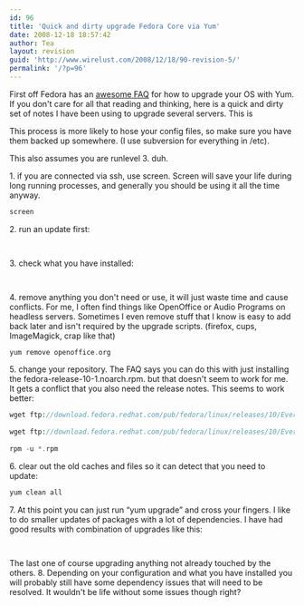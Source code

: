 ```yaml
---
id: 96
title: 'Quick and dirty upgrade Fedora Core via Yum'
date: 2008-12-18 18:57:42
author: Tea
layout: revision
guid: 'http://www.wirelust.com/2008/12/18/90-revision-5/'
permalink: '/?p=96'
---
```


First off Fedora has an [awesome FAQ](http://fedoraproject.org/wiki/YumUpgradeFaq) for how to upgrade your OS with Yum. If you don't care for all that reading and thinking, here is a quick and dirty set of notes I have been using to upgrade several servers. This is

This process is more likely to hose your config files, so make sure you have them backed up somewhere. (I use subversion for everything in /etc).

This also assumes you are runlevel 3. duh.

1\. if you are connected via ssh, use screen. Screen will save your life during long running processes, and generally you should be using it all the time anyway.

```php
screen
```

2\. run an update first:

```php
 
```

3\. check what you have installed:

```php
 
```

4\. remove anything you don't need or use, it will just waste time and cause conflicts. For me, I often find things like OpenOffice or Audio Programs on headless servers. Sometimes I even remove stuff that I know is easy to add back later and isn't required by the upgrade scripts. (firefox, cups, ImageMagick, crap like that)

```php
yum remove openoffice.org
```

5\. change your repository. The FAQ says you can do this with just installing the fedora-release-10-1.noarch.rpm. but that doesn't seem to work for me. It gets a conflict that you also need the release notes. This seems to work better:

```php
wget ftp://download.fedora.redhat.com/pub/fedora/linux/releases/10/Everything/i386/os/Packages/fedora-release-10-1.noarch.rpm
 
wget ftp://download.fedora.redhat.com/pub/fedora/linux/releases/10/Everything/i386/os/Packages/fedora-release-notes-10.0.0-1.noarch.rpm
 
rpm -u *.rpm
```

6\. clear out the old caches and files so it can detect that you need to update:

```php
yum clean all
```

7\. At this point you can just run “yum upgrade” and cross your fingers. I like to do smaller updates of packages with a lot of dependencies. I have had good results with combination of upgrades like this:

```php
 
```

  
The last one of course upgrading anything not already touched by the others. 8\. Depending on your configuration and what you have installed you will probably still have some dependency issues that will need to be resolved. It wouldn't be life without some issues though right?